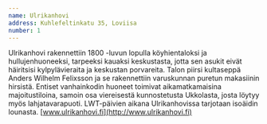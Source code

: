 ```yaml
---
name: Ulrikanhovi
address: Kuhlefeltinkatu 35, Loviisa
number: 1
---
```

Ulrikanhovi rakennettiin 1800 -luvun lopulla köyhientaloksi ja hullujenhuoneeksi, tarpeeksi kauaksi keskustasta, jotta sen asukit eivät häiritsisi kylpylävieraita ja keskustan porvareita. Talon piirsi  kultaseppä Anders Wilhelm Felixsson ja se rakennettiin varuskunnan puretun makasiinin hirsistä. Entiset vanhainkodin huoneet toimivat aikamatkamaisina majoitustiloina, samoin osa viereisestä kunnostetusta Ukkolasta, josta löytyy myös lahjatavarapuoti.
LWT-päivien aikana Ulrikanhovissa tarjotaan isoäidin lounasta. [www.ulrikanhovi.fi](http://www.ulrikanhovi.fi)

